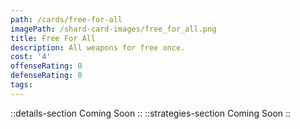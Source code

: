 ```yaml
---
path: /cards/free-for-all
imagePath: /shard-card-images/free_for_all.png
title: Free For All
description: All weapons for free once.
cost: '4'
offenseRating: 0
defenseRating: 0
tags:
---
```

::details-section
Coming Soon
::
::strategies-section
Coming Soon
::